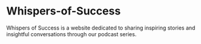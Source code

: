 # Whispers-of-Success
Whispers of Success is a website dedicated to sharing inspiring stories and insightful conversations through our podcast series.
